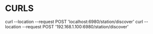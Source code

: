 # CURLS
curl --location --request POST 'localhost:6980/station/discover'
curl --location --request POST '192.168.1.100:6980/station/discover'